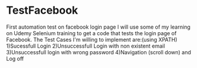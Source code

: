 # TestFacebook
First automation test on facebook login page
I will use some of my learning on Udemy Selenium training to get a code that tests the login page of Facebook.
The Test Cases I'm willing to implement are:(using XPATH)
  1)Sucessfull Login
  2)Unsuccessfull Login with non existent email
  3)Unsuccessfull login with wrong password
  4)Navigation (scroll down) and Log off
  
  
